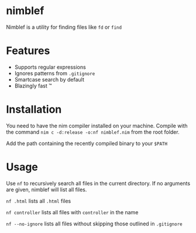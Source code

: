 # nimblef

Nimblef is a utility for finding files like `fd` or `find`

# Features
* Supports regular expressions
* Ignores patterns from `.gitignore`
* Smartcase search by default
* Blazingly fast &trade;

# Installation

You need to have the nim compiler installed on your machine. Compile with the command `nim c -d:release -o:nf nimblef.nim` from the root folder.

Add the path containing the recently compiled binary to your `$PATH`

# Usage

Use `nf` to recursively search all files in the current directory. If no arguments are given, nimblef will list all files.

`nf .html` lists all `.html` files

`nf controller` lists all files with `controller` in the name

`nf --no-ignore` lists all files without skipping those outlined in `.gitignore`
